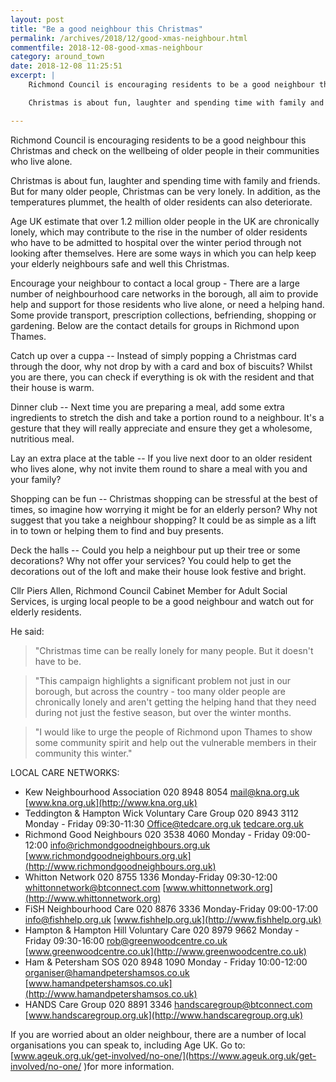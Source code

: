 ```yaml
---
layout: post
title: "Be a good neighbour this Christmas"
permalink: /archives/2018/12/good-xmas-neighbour.html
commentfile: 2018-12-08-good-xmas-neighbour
category: around_town
date: 2018-12-08 11:25:51
excerpt: |
    Richmond Council is encouraging residents to be a good neighbour this Christmas and check on the wellbeing of older people in their communities who live alone.

    Christmas is about fun, laughter and spending time with family and friends. But for many older people, Christmas can be very lonely. In addition, as the temperatures plummet, the health of older residents can also deteriorate.

---
```


Richmond Council is encouraging residents to be a good neighbour this Christmas and check on the wellbeing of older people in their communities who live alone.

Christmas is about fun, laughter and spending time with family and friends. But for many older people, Christmas can be very lonely. In addition, as the temperatures plummet, the health of older residents can also deteriorate.

Age UK estimate that over 1.2 million older people in the UK are chronically lonely, which may contribute to the rise in the number of older residents who have to be admitted to hospital over the winter period through not looking after themselves. Here are some ways in which you can help keep your elderly neighbours safe and well this Christmas.

Encourage your neighbour to contact a local group - There are a large number of neighbourhood care networks in the borough, all aim to provide help and support for those residents who live alone, or need a helping hand. Some provide transport, prescription collections, befriending, shopping or gardening. Below are the contact details for groups in Richmond upon Thames.

Catch up over a cuppa -- Instead of simply popping a Christmas card through the door, why not drop by with a card and box of biscuits? Whilst you are there, you can check if everything is ok with the resident and that their house is warm.

Dinner club  -- Next time you are preparing a meal, add some extra ingredients to stretch the dish and take a portion round to a neighbour. It's a gesture that they will really appreciate and ensure they get a wholesome, nutritious meal.

Lay an extra place at the table -- If you live next door to an older resident who lives alone, why not invite them round to share a meal with you and your family?

Shopping can be fun -- Christmas shopping can be stressful at the best of times,  so imagine how worrying it might be for an elderly person? Why not suggest that you take a neighbour shopping? It could be as simple as a lift in to town or helping them to find and buy presents.

Deck the halls -- Could you help a neighbour put up their tree or some decorations? Why not offer your services? You could help to get the decorations out of the loft and make their house look festive and bright.

Cllr Piers Allen, Richmond Council Cabinet Member for Adult Social Services, is urging local people to be a good neighbour and watch out for elderly residents.

He said:

> "Christmas time can be really lonely for many people. But it doesn't have to be.


> "This campaign highlights a significant problem not just in our borough, but across the country - too many older people are chronically lonely and aren't getting the helping hand that they need during not just the festive season, but over the winter months.


> "I would like to urge the people of Richmond upon Thames to show some community spirit and help out the vulnerable members in their community this winter."


LOCAL CARE NETWORKS:

* Kew Neighbourhood Association
020 8948 8054
[mail@kna.org.uk](:mailto:mail@kna.org.uk)
[www.kna.org.uk](http://www.kna.org.uk)
* Teddington & Hampton Wick Voluntary Care Group
020 8943 3112
Monday - Friday 09:30-11:30
[Office@tedcare.org.uk](:mailto:Office@tedcare.org.uk)
[tedcare.org.uk](http://tedcare.org.uk/)
* Richmond Good Neighbours
020 3538 4060
Monday - Friday 09:00-12:00
[info@richmondgoodneighbours.org.uk](:mailto:info@richmondgoodneighbours.org.uk)
[www.richmondgoodneighbours.org.uk](http://www.richmondgoodneighbours.org.uk)
* Whitton Network
020 8755 1336
Monday-Friday 09:30-12:00
[whittonnetwork@btconnect.com](:mailto:whittonnetwork@btconnect.com)
[www.whittonnetwork.org](http://www.whittonnetwork.org)
* FiSH Neighbourhood Care
020 8876 3336
Monday-Friday 09:00-17:00
[info@fishhelp.org.uk](:mailto:info@fishhelp.org.uk)
[www.fishhelp.org.uk](http://www.fishhelp.org.uk)
* Hampton & Hampton Hill Voluntary Care
020 8979 9662
Monday - Friday 09:30-16:00
[rob@greenwoodcentre.co.uk](:mailto:rob@greenwoodcentre.co.uk)
[www.greenwoodcentre.co.uk](http://www.greenwoodcentre.co.uk)
* Ham & Petersham SOS
020 8948 1090
Monday - Friday 10:00-12:00
[organiser@hamandpetershamsos.co.uk](:mailto:organiser@hamandpetershamsos.co.uk)
[www.hamandpetershamsos.co.uk](http://www.hamandpetershamsos.co.uk)
* HANDS Care Group
020 8891 3346
[handscaregroup@btconnect.com](:mailto:handscaregroup@btconnect.com)
[www.handscaregroup.org.uk](http://www.handscaregroup.org.uk)

If you are worried about an older neighbour, there are a number of local organisations you can speak to, including Age UK. Go to: [www.ageuk.org.uk/get-involved/no-one/](https://www.ageuk.org.uk/get-involved/no-one/ )for more information.

